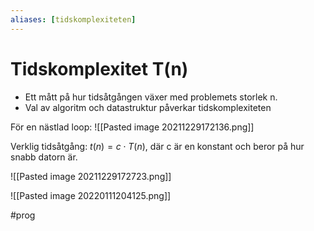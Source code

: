 ```yaml
---
aliases: [tidskomplexiteten]
---
```

# Tidskomplexitet T(n)
- Ett mått på hur tidsåtgången växer med problemets storlek n. 
- Val av algoritm och datastruktur påverkar tidskomplexiteten

För en nästlad loop:
![[Pasted image 20211229172136.png]]

Verklig tidsåtgång: $t(n) = c \cdot T(n)$, där c är en konstant och beror på hur snabb datorn är. 

![[Pasted image 20211229172723.png]]

![[Pasted image 20220111204125.png]]


#prog 

